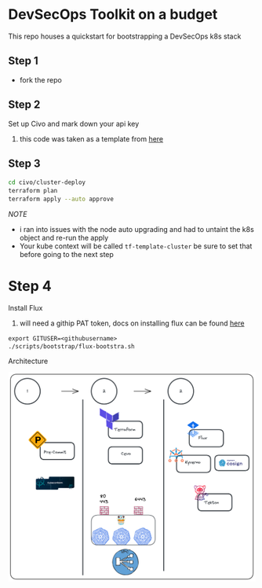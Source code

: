 # DevSecOps Toolkit on a budget
This repo houses a quickstart for bootstrapping a DevSecOps k8s stack

## Step 1
- fork the repo
## Step 2
Set up Civo  and mark down your api key
1. this code was taken as a template from [here](https://github.com/civo/terraform-template)

## Step 3
```bash
cd civo/cluster-deploy
terraform plan
terraform apply --auto approve
```
*NOTE*
- i ran into issues with the node auto upgrading and had to untaint the k8s object and re-run the apply
- Your kube context  will be called `tf-template-cluster`  be sure to set that before going to the next step
# Step 4
Install Flux
1. will need a githip PAT token, docs on installing flux can be found [here](https://fluxcd.io/flux/installation/)
```
export GITUSER=<githubusername>
./scripts/bootstrap/flux-bootstra.sh
```

Architecture

![diagram](img/DevSecOps-Outline.png)
